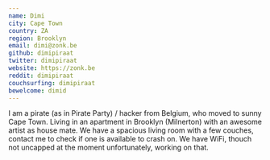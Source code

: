 ```yaml
---
name: Dimi
city: Cape Town
country: ZA
region: Brooklyn
email: dimi@zonk.be
github: dimipiraat
twitter: dimipiraat
website: https://zonk.be
reddit: dimipiraat
couchsurfing: dimipiraat
bewelcome: dimid
---
```


I am a pirate (as in Pirate Party) / hacker from Belgium, who moved to sunny Cape Town. 
Living in an apartment in Brooklyn (Milnerton) with an awesome artist as house mate. We have a spacious living room with a few couches, contact me to check if one is available to crash on. We have WiFi, thouch not uncapped at the moment unfortunately, working on that.
